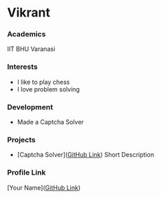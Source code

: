 # Vikrant

### Academics

IIT BHU Varanasi

### Interests

- I like to play chess
- I love problem solving

### Development

- Made a Captcha Solver

### Projects

- [Captcha Solver]([GitHub Link](https://github.com/vikrant-69/captchaSolver)) Short Description

### Profile Link

[Your Name]([GitHub Link](https://github.com/vikrant-69))
